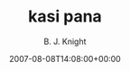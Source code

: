 ---
title: 'kasi pana'
posts: 2
hash: 't827'
author: 'B. J. Knight'
date: 2007-08-08T14:08:00+00:00
sources:
  - http://forums.tokipona.org/viewtopic.php%3Ft=827.html
---